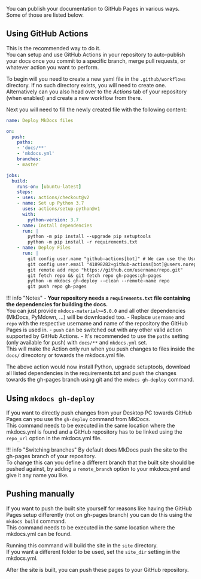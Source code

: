 You can publish your documentation to GitHub Pages in various ways.  
Some of those are listed below.

## Using GitHub Actions
This is the recommended way to do it.  
You can setup and use GitHub Actions in your repository to auto-publish your docs once you commit to a specific branch, merge pull requests, or whatever action you want to perform.

To begin will you need to create a new yaml file in the `.github/workflows` directory. If no such directory exists, you will need to create one.  
Alternatively can you also head over to the *Actions* tab of your repository (when enabled) and create a new workflow from there.

Next you will need to fill the newly created file with the following content:  
```yaml
name: Deploy MkDocs files

on:
  push:
    paths: 
    - 'docs/**'
    - 'mkdocs.yml'
    branches:
    - master

jobs:
  build:
    runs-on: [ubuntu-latest]
    steps:
    - uses: actions/checkout@v2
    - name: Set up Python 3.7
      uses: actions/setup-python@v1
      with:
        python-version: 3.7
    - name: Install dependencies
      run: |
        python -m pip install --upgrade pip setuptools
        python -m pip install -r requirements.txt
    - name: Deploy Files
      run: |
        git config user.name "github-actions[bot]" # We can use the Username and E-Mail of GitHub Actions for Git.
        git config user.email "41898282+github-actions[bot]@users.noreply.github.com"
        git remote add repo "https://github.com/username/repo.git"
        git fetch repo && git fetch repo gh-pages:gh-pages
        python -m mkdocs gh-deploy --clean --remote-name repo
        git push repo gh-pages
```

!!! info "Notes"
    - **Your repository needs a `requirements.txt` file containing the dependencies for building the docs.**  
    You can just provide `mkdocs-material>=5.0.0` and all other dependencies (MkDocs, PyMdown, ...) will be downloaded too.
    - Replace `username` and `repo` with the respective username and name of the repository the GitHub Pages is used in.
    - `push` can be switched out with any other valid action supported by GitHub Actions.
    - It's recommended to use the `paths` setting (only available for push) with `docs/**` and `mkdocs.yml` set.  
    This will make the Action only run when you push changes to files inside the `docs/` direcotory or towards the mkdocs.yml file.

The above action would now install Python, upgrade setuptools, download all listed dependencies in the requirements.txt and push the changes towards the gh-pages branch using git and the `mkdocs gh-deploy` command.

## Using `mkdocs gh-deploy`
If you want to directly push changes from your Desktop PC towards GitHub Pages can you use the `gh-deploy` command from MkDocs.  
This command needs to be executed in the same location where the mkdocs.yml is found and a GitHub repository has to be linked using the `repo_url` option in the mkdocs.yml file.

!!! info "Switching branches"
    By default does MkDocs push the site to the gh-pages branch of your repository.  
    To change this can you define a different branch that the built site should be pushed against, by adding a `remote_branch` option to your mkdocs.yml and give it any name you like.

## Pushing manually
If you want to push the built site yourself for reasons like having the GitHub Pages setup differently (not on gh-pages branch) you can do this using the `mkdocs build` command.  
This command needs to be executed in the same location where the mkdocs.yml can be found.

Running this command will build the site in the `site` directory.  
If you want a different folder to be used, set the `site_dir` setting in the mkdocs.yml.

After the site is built, you can push these pages to your GitHub repository.

